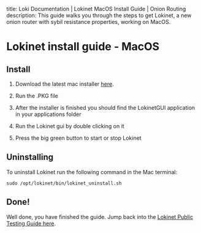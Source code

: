 title: Loki Documentation | Lokinet MacOS Install Guide | Onion Routing
description: This guide walks you through the steps to get Lokinet, a new onion router with sybil resistance properties, working on MacOS.

# Lokinet install guide - MacOS 

## Install

1. Download the latest mac installer [here](https://github.com/loki-project/loki-network/releases/latest).

2. Run the .PKG file 

3. After the installer is finished you should find the LokinetGUI application in your applications folder

4. Run the Lokinet gui by double clicking on it 

5. Press the big green button to start or stop Lokinet 

## Uninstalling 

To uninstall Lokinet run the following command in the Mac terminal:

```
sudo /opt/lokinet/bin/lokinet_uninstall.sh
```

## Done!

Well done, you have finished the guide. Jump back into the [Lokinet Public Testing Guide here](../PublicTestingGuide/#2-accessing-snapps).



